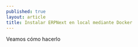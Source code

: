 ```yaml
---
published: true
layout: article
title: Instalar ERPNext en local mediante Docker
---
```


Veamos cómo hacerlo
